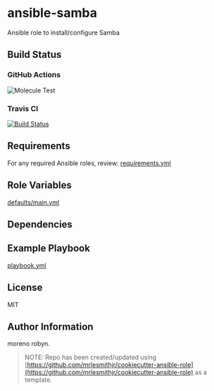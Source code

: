 # ansible-samba

Ansible role to install/configure Samba

## Build Status

### GitHub Actions

![Molecule Test](https://github.com/mrlesmithjr/ansible-samba/workflows/Molecule%20Test/badge.svg)

### Travis CI

[![Build Status](https://travis-ci.org/mrlesmithjr/ansible-samba.svg?branch=master)](https://travis-ci.org/mrlesmithjr/ansible-samba)



## Requirements

For any required Ansible roles, review:
[requirements.yml](requirements.yml)

## Role Variables

[defaults/main.yml](defaults/main.yml)

## Dependencies

## Example Playbook

[playbook.yml](playbook.yml)

## License

MIT

## Author Information

moreno robyn.

> NOTE: Repo has been created/updated using [https://github.com/mrlesmithjr/cookiecutter-ansible-role](https://github.com/mrlesmithjr/cookiecutter-ansible-role) as a template.
